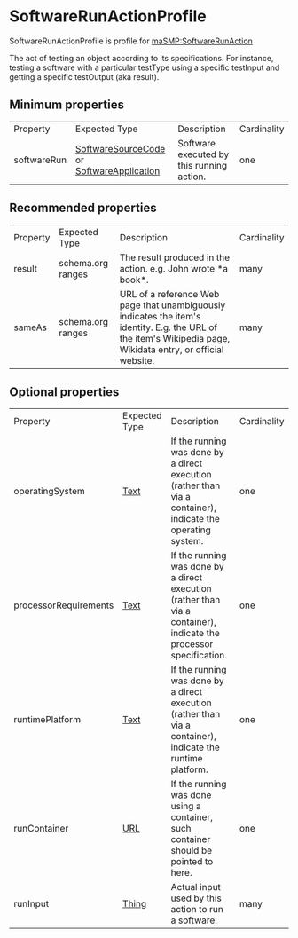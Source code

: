 <h1>SoftwareRunActionProfile</h1>

SoftwareRunActionProfile is profile for <a href='../../Types/SoftwareRunAction'>maSMP:SoftwareRunAction</a>

The act of testing an object according to its specifications. For instance, testing a software with a particular testType using a specific testInput and getting a specific testOutput (aka result).

## Minimum properties

<table>
<tr><td>Property</td><td>Expected Type</td><td>Description</td><td>Cardinality</td></tr>
<tr><td>softwareRun</td> <td><a href='http://schema.org/SoftwareSourceCode' target='_blank'>SoftwareSourceCode</a> or <a href='http://schema.org/SoftwareApplication' target='_blank'>SoftwareApplication</a></td> <td>Software executed by this running action.</td> <td>one</td></tr></table>

## Recommended properties

<table>
<tr><td>Property</td><td>Expected Type</td><td>Description</td><td>Cardinality</td></tr>
<tr><td>result</td> <td>schema.org ranges</td>                                                                                                  <td>The result produced in the action. e.g. John wrote *a book*.</td> <td>many</td></tr>
<tr><td>sameAs</td> <td>schema.org ranges</td> <td>URL of a reference Web page that unambiguously indicates the item's identity. E.g. the URL of the item's Wikipedia page, Wikidata entry, or official website.</td> <td>many</td></tr></table>

## Optional properties

<table>
<tr><td>Property</td><td>Expected Type</td><td>Description</td><td>Cardinality</td></tr>
      <tr><td>operatingSystem</td>   <td><a href='http://schema.org/Text' target='_blank'>Text</a></td>        <td>If the running was done by a direct execution (rather than via a container), indicate the operating system.</td>  <td>one</td></tr>
<tr><td>processorRequirements</td>   <td><a href='http://schema.org/Text' target='_blank'>Text</a></td> <td>If the running was done by a direct execution (rather than via a container), indicate the processor specification.</td>  <td>one</td></tr>
      <tr><td>runtimePlatform</td>   <td><a href='http://schema.org/Text' target='_blank'>Text</a></td>        <td>If the running was done by a direct execution (rather than via a container), indicate the runtime platform.</td>  <td>one</td></tr>
         <tr><td>runContainer</td>     <td><a href='http://schema.org/URL' target='_blank'>URL</a></td>                               <td>If the running was done using a container, such container should be pointed to here.</td>  <td>one</td></tr>
             <tr><td>runInput</td> <td><a href='http://schema.org/Thing' target='_blank'>Thing</a></td>                                                                <td>Actual input used by this action to run a software.</td> <td>many</td></tr></table>
